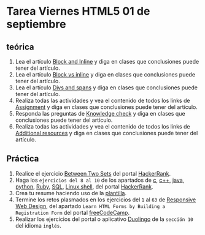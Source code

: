 # Tarea Viernes HTML5 01 de septiembre

## teórica

1. Lea el artículo [Block and Inline](https://www.theodinproject.com/lessons/foundations-block-and-inline) y diga en clases que conclusiones puede tener del artículo.
2. Lea el artículo [Block vs inline](https://www.theodinproject.com/lessons/foundations-block-and-inline#block-vs-inline) y diga en clases que conclusiones puede tener del artículo.
3. Lea el artículo [Divs and spans](https://www.theodinproject.com/lessons/foundations-block-and-inline#divs-and-spans) y diga en clases que conclusiones puede tener del artículo.
4. Realiza todas las actividades y vea el contenido de todos los links de [Assignment](https://www.theodinproject.com/lessons/foundations-the-box-model#assignment) y diga en clases que conclusiones puede tener del artículo.
5. Responda las preguntas de [Knowledge check](https://www.theodinproject.com/lessons/foundations-block-and-inline#knowledge-check) y diga en clases que conclusiones puede tener del artículo.
6. Realiza todas las actividades y vea el contenido de todos los links de [Additional resources](https://www.theodinproject.com/lessons/foundations-block-and-inline#additional-resources) y diga en clases que conclusiones puede tener del artículo.

## Práctica

1. Realice el ejercicio [Between Two Sets](https://www.hackerrank.com/challenges/between-two-sets/problem?isFullScreen=false) del portal [HackerRank](https://www.hackerrank.com/dashboard).
2. Haga los `ejercicios del 8 al 10` de los apartados de [c](https://www.hackerrank.com/domains/c), [c++](https://www.hackerrank.com/domains/cpp), [java](https://www.hackerrank.com/domains/java), [python](https://www.hackerrank.com/domains/python), [Ruby](https://www.hackerrank.com/domains/ruby), [SQL](https://www.hackerrank.com/domains/sql), [Linux shell](https://www.hackerrank.com/domains/shell), del portal [HackerRank](https://www.hackerrank.com/dashboard).
3. Crea tu resume haciendo uso de la [plantilla](https://docs.google.com/document/d/1jfUa4HGBDjt2peJPQ0Wg1YhdGkCoSysS6QMT4u8bCic/edit?usp=sharing).
4. Termine los retos plasmados en los ejercicios del `1` al `63` de [Responsive Web Design](https://www.freecodecamp.org/learn/2022/responsive-web-design/), del apartado `Learn HTML Forms by Building a Registration Form` del portal [freeCodeCamp](https://www.freecodecamp.org/learn/).
5. Realizar los ejercicios del portal o aplicativo [Duolingo](https://www.duolingo.com/learn) de la `sección 10` del idioma `inglés`.